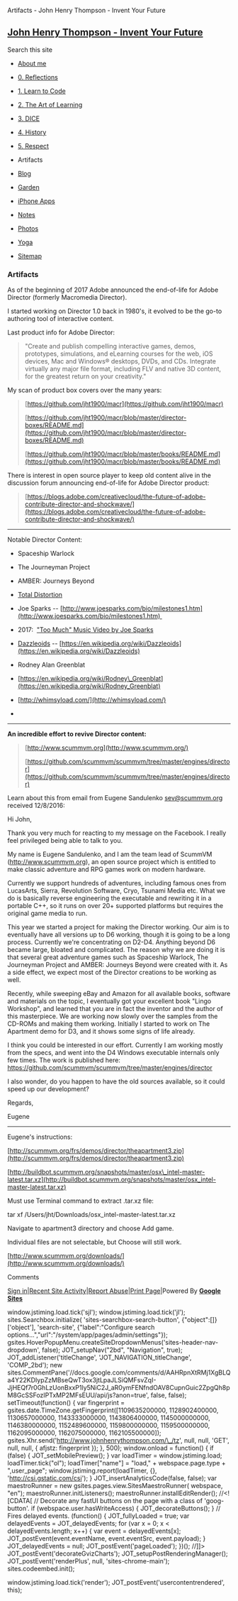 Artifacts - John Henry Thompson - Invent Your Future 

[John Henry Thompson - Invent Your Future](index.html)
------------------------------------------------------

Search this site

*   [About me](home.html)
    
*   [0\. Reflections](0-refections-on-learning.html)
    
*   [1\. Learn to Code](learning-to-program.html)
    
*   [2\. The Art of Learning](the-art-of-learning.html)
    
*   [3\. DICE](3-dice.html)
    
*   [4\. History](4-history.html)
    
*   [5\. Respect](heros.html)
    
*   Artifacts
    
*   [Blog](z-blog-1.html)
    
*   [Garden](4-garden.html)
    
*   [iPhone Apps](iphone-apps.html)
    
*   [Notes](notes.html)
    
*   [Photos](family.html)
    
*   [Yoga](yoga.html)
    
*   [Sitemap](system/app/pages/sitemap/hierarchy.html)
    

### Artifacts

As of the beginning of 2017 Adobe announced the end-of-life for Adobe Director (formerly Macromedia Director).

  

I started working on Director 1.0 back in 1980's, it evolved to be the go-to authoring tool of interactive content.

  

Last product info for Adobe Director:

> "Create and publish compelling interactive games, demos, prototypes, simulations, and eLearning courses for the web, iOS devices, Mac and Windows® desktops, DVDs, and CDs. Integrate virtually any major file format, including FLV and native 3D content, for the greatest return on your creativity."

  

My scan of product box covers over the many years:

> [https://github.com/jht1900/macr](https://github.com/jht1900/macr)
> 
> [https://github.com/jht1900/macr/blob/master/director-boxes/README.md](https://github.com/jht1900/macr/blob/master/director-boxes/README.md)
> 
> [https://github.com/jht1900/macr/blob/master/books/README.md](https://github.com/jht1900/macr/blob/master/books/README.md)

  

There is interest in open source player to keep old content alive in the discussion forum announcing end-of-life for Adobe Director product:

> [https://blogs.adobe.com/creativecloud/the-future-of-adobe-contribute-director-and-shockwave/](https://blogs.adobe.com/creativecloud/the-future-of-adobe-contribute-director-and-shockwave/)

  

* * *

Notable Director Content:

*   Spaceship Warlock
*   The Journeyman Project
*   AMBER: Journeys Beyond
*   [Total Distortion](https://archive.org/details/dazzeloids) 

*   Joe Sparks -- [http://www.joesparks.com/bio/milestones1.htm](http://www.joesparks.com/bio/milestones1.htm) 
*   2017:  ["Too Much" Music Video by Joe Sparks](https://youtu.be/LouJ3Utvp0s) 

*   [Dazzleoids](https://archive.org/details/dazzeloids) -- [https://en.wikipedia.org/wiki/Dazzleoids](https://en.wikipedia.org/wiki/Dazzleoids)

*   Rodney Alan Greenblat 

*   [https://en.wikipedia.org/wiki/Rodney\_Greenblat](https://en.wikipedia.org/wiki/Rodney_Greenblat)
*   [http://whimsyload.com/](http://whimsyload.com/)

*     
    

* * *

  

**An incredible effort to revive Director content:**

> [http://www.scummvm.org](http://www.scummvm.org/)
> 
> [https://github.com/scummvm/scummvm/tree/master/engines/director](https://github.com/scummvm/scummvm/tree/master/engines/director)

  

Learn about this from email from Eugene Sandulenko <sev@scummvm.org> received 12/8/2016:

  

Hi John,

  

Thank you very much for reacting to my message on the Facebook. I really feel privileged being able to talk to you.

  

My name is Eugene Sandulenko, and I am the team lead of ScummVM (http://www.scummvm.org), an open source project which is entitled to make classic adventure and RPG games work on modern hardware.

  

Currently we support hundreds of adventures, including famous ones from LucasArts, Sierra, Revolution Software, Cryo, Tsunami Media etc. What we do is basically reverse engineering the executable and rewriting it in a portable C++, so it runs on over 20+ supported platforms but requires the original game media to run.

  

This year we started a project for making the Director working. Our aim is to eventually have all versions up to D6 working, though it is going to be a long process. Currently we're concentrating on D2-D4. Anything beyond D6 became large, bloated and complicated. The reason why we are doing it is that several great adventure games such as Spaceship Warlock, The Journeyman Project and AMBER: Journeys Beyond were created with it. As a side effect, we expect most of the Director creations to be working as well.

  

Recently, while sweeping eBay and Amazon for all available books, software and materials on the topic, I eventually got your excellent book "Lingo Workshop", and learned that you are in fact the inventor and the author of this masterpiece. We are working now slowly over the samples from the CD-ROMs and making them working. Initially I started to work on The Apartment demo for D3, and it shows some signs of life already.

  

I think you could be interested in our effort. Currently I am working mostly from the specs, and went into the D4 Windows executable internals only few times. The work is published here: https://github.com/scummvm/scummvm/tree/master/engines/director

  

I also wonder, do you happen to have the old sources available, so it could speed up our development?

  

Regards,

Eugene

* * *

Eugene's instructions:

[http://scummvm.org/frs/demos/director/theapartment3.zip](http://scummvm.org/frs/demos/director/theapartment3.zip)

[http://buildbot.scummvm.org/snapshots/master/osx\_intel-master-latest.tar.xz](http://buildbot.scummvm.org/snapshots/master/osx_intel-master-latest.tar.xz)

  

Must use Terminal command to extract .tar.xz file:

tar xf /Users/jht/Downloads/osx\_intel-master-latest.tar.xz 

Navigate to apartment3 directory and choose Add game.

Individual files are not selectable, but Choose will still work.

  

[http://www.scummvm.org/downloads/](http://www.scummvm.org/downloads/)

  

  

  

  

Comments

[Sign in](https://accounts.google.com/ServiceLogin?continue=http://sites.google.com/a/johnhenrythompson.com/jht/artifacts&service=jotspot)|[Recent Site Activity](system/app/pages/recentChanges.html)|[Report Abuse](http://sites.google.com/a/johnhenrythompson.com/jht/system/app/pages/reportAbuse)|[Print Page](javascript:;)|Powered By **[Google Sites](http://sites.google.com/site)**

window.jstiming.load.tick('sjl'); window.jstiming.load.tick('jl'); sites.Searchbox.initialize( 'sites-searchbox-search-button', {"object":\[\]}\['object'\], 'search-site', {"label":"Configure search options...","url":"/system/app/pages/admin/settings"}); gsites.HoverPopupMenu.createSiteDropdownMenus('sites-header-nav-dropdown', false); JOT\_setupNav("2bd", "Navigation", true); JOT\_addListener('titleChange', 'JOT\_NAVIGATION\_titleChange', 'COMP\_2bd'); new sites.CommentPane('//docs.google.com/comments/d/AAHRpnXtRMj1XgBLQa4Y22KDIypZzMBseQwT3ox3jtLpaJLSiQMFsvZqI-JjHEQf7r0GhLzUonBxxP1ly5NiC2J\_aR0ymFENfndOAV8CupnGuic2ZpgQh8pM8GcSSFozIPTxMP2MFsEUU/api/js?anon=true', false, false); setTimeout(function() { var fingerprint = gsites.date.TimeZone.getFingerprint(\[1109635200000, 1128902400000, 1130657000000, 1143333000000, 1143806400000, 1145000000000, 1146380000000, 1152489600000, 1159800000000, 1159500000000, 1162095000000, 1162075000000, 1162105500000\]); gsites.Xhr.send('http://www.johnhenrythompson.com/\_/tz', null, null, 'GET', null, null, { afjstz: fingerprint }); }, 500); window.onload = function() { if (false) { JOT\_setMobilePreview(); } var loadTimer = window.jstiming.load; loadTimer.tick("ol"); loadTimer\["name"\] = "load," + webspace.page.type + ",user\_page"; window.jstiming.report(loadTimer, {}, 'http://csi.gstatic.com/csi'); } JOT\_insertAnalyticsCode(false, false); var maestroRunner = new gsites.pages.view.SitesMaestroRunner( webspace, "en"); maestroRunner.initListeners(); maestroRunner.installEditRender(); //<!\[CDATA\[ // Decorate any fastUI buttons on the page with a class of 'goog-button'. if (webspace.user.hasWriteAccess) { JOT\_decorateButtons(); } // Fires delayed events. (function() { JOT\_fullyLoaded = true; var delayedEvents = JOT\_delayedEvents; for (var x = 0; x < delayedEvents.length; x++) { var event = delayedEvents\[x\]; JOT\_postEvent(event.eventName, event.eventSrc, event.payload); } JOT\_delayedEvents = null; JOT\_postEvent('pageLoaded'); })(); //\]\]> JOT\_postEvent('decorateGvizCharts'); JOT\_setupPostRenderingManager(); JOT\_postEvent('renderPlus', null, 'sites-chrome-main'); sites.codeembed.init();

window.jstiming.load.tick('render'); JOT\_postEvent('usercontentrendered', this);